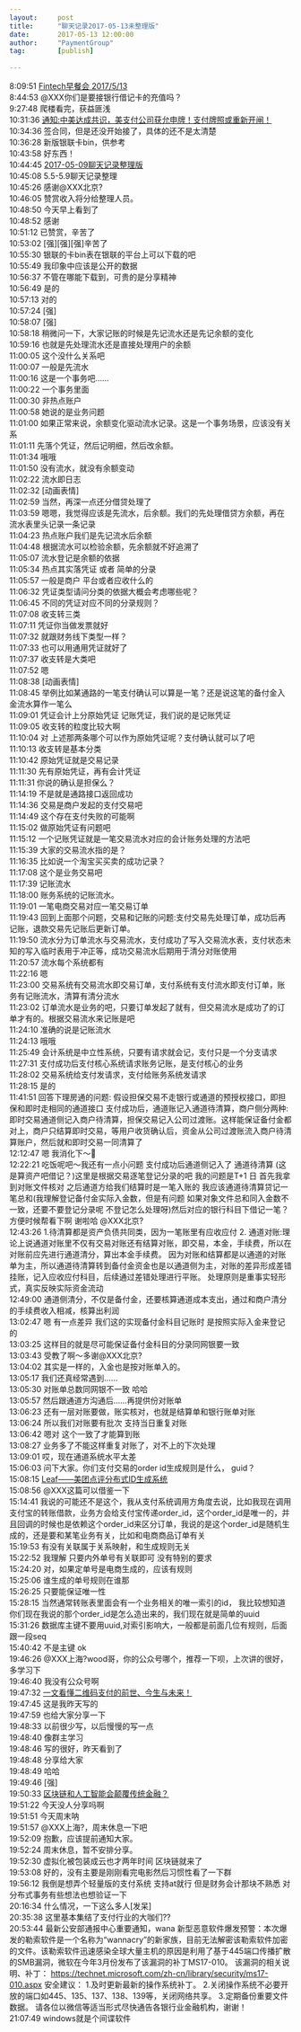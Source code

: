 ```yaml
---              
layout:     post              
title:      "聊天记录2017-05-13未整理版"                
date:       2017-05-13 12:00:00                
author:     "PaymentGroup"            
tag:		[publish]   
               
---              
```

      
8:09:51	[Fintech早餐会 2017/5/13 ](http://mp.weixin.qq.com/s?__biz=MzU3NDA1OTI4MQ==&mid=2247483687&idx=1&sn=27ee5a847cf5ae20875cc40fcb0adfe0&chksm=fd396759ca4eee4f3dee70a1be46b81b2dfd00f276e0bec6f08aeec97738c5a6292c306b6197&mpshare=1&scene=1&srcid=0513d2rqE6OjOSvSFN0gpmdc#rd)   
8:44:53	@XXX你们是要接银行借记卡的充值吗？   
9:27:48	爬楼看完，获益匪浅   
10:31:36	[通知:中美达成共识，美支付公司获允申牌！支付牌照或重新开闸！ ](http://mp.weixin.qq.com/s?__biz=MjM5MTQ0ODgyMA==&mid=2650636375&idx=1&sn=c61dc5048d793e87a91c270aebb41049&chksm=bebc4bcc89cbc2daf7cbc40836596d9e888198197f9cca0b7f3d3aabe1695f5ae115600d4197&mpshare=1&scene=1&srcid=0512qYpAx1aPZyCepqsuLVrE#rd)   
10:34:36	签合同，但是还没开始接了，具体的还不是太清楚   
10:36:28	新版银联卡bin，供参考   
10:43:58	好东西！   
10:44:45	[2017-05-09聊天记录整理版 ](http://mp.weixin.qq.com/s?__biz=MzI4OTQ3MTI2NA==&mid=2247483759&idx=1&sn=2edbbeafbc047c6c6f45095df5eb07e8&chksm=ec2fef20db586636d1422d23ad4d6f68086307ba17d6f80c5086e48cc85d01a50953c65b5694&mpshare=1&scene=1&srcid=0513UIKTq1EUhZQCyRa1TsmK#rd)   
10:45:08	5.5-5.9聊天记录整理   
10:45:26	感谢@XXX北京?   
10:46:05	赞赏收入将分给整理人员。   
10:48:50	今天早上看到了   
10:48:52	感谢   
10:51:12	已赞赏，辛苦了   
10:53:02	[强][强][强]辛苦了   
10:55:30	银联的卡bin表在银联的平台上可以下载的吧   
10:55:49	我印象中应该是公开的数据   
10:56:37	不管在哪能下载到，可贵的是分享精神   
10:56:49	是的   
10:57:13	对的   
10:57:24	[强]   
10:58:07	[强]   
10:58:18	稍微问一下，大家记账的时候是先记流水还是先记余额的变化   
10:59:16	也就是先处理流水还是直接处理用户的余额   
11:00:05	这个没什么关系吧   
11:00:07	一般是先流水   
11:00:16	这是一个事务吧……   
11:00:22	一个事务里面   
11:00:30	非热点账户   
11:00:58	她说的是业务问题   
11:01:00	如果正常来说，余额变化驱动流水记录。这是一个事务场景，应该没有关系   
11:01:11	先落个凭证，然后记明细，然后改余额。   
11:01:34	哦哦   
11:01:50	没有流水，就没有余额变动   
11:02:22	流水即日志   
11:02:32	[动画表情]   
11:02:59	当然，再深一点还分借贷处理了   
11:03:59	嗯嗯，我觉得应该是先流水，后余额。我们的先处理借贷方余额，再在流水表里头记录一条记录   
11:04:23	热点账户我们是先记流水后余额   
11:04:48	根据流水可以检验余额，先余额就不好追溯了   
11:05:07	流水登记是余额的依据   
11:05:34	热点其实落凭证 或者 简单的分录   
11:05:57	一般是商户 平台或者应收什么的   
11:06:32	凭证类型请问分类的依据大概会考虑哪些呢？   
11:06:45	不同的凭证对应不同的分录规则？   
11:07:08	收支转三类   
11:07:11	凭证你当做发票就好   
11:07:32	就跟财务线下类型一样？   
11:07:33	也可以用通用凭证就好了   
11:07:37	收支转是大类吧   
11:07:52	嗯   
11:08:38	[动画表情]   
11:08:45	举例比如某通路的一笔支付确认可以算是一笔？还是说这笔的备付金入金流水算作一笔么   
11:09:01	凭证会计上分原始凭证 记账凭证，我们说的是记账凭证   
11:09:05	收支转的粒度比较大啊   
11:10:04	对 上述那两条哪个可以作为原始凭证呢？支付确认就可以了吧   
11:10:13	收支转是基本分类   
11:10:42	原始凭证就是交易记录   
11:11:30	先有原始凭证，再有会计凭证   
11:11:31	你说的确认是担保么？   
11:14:19	不是就是通路接口返回成功   
11:14:36	交易是商户发起的支付交易吧   
11:14:49	这个存在支付失败的可能啊   
11:15:02	做原始凭证有问题吧   
11:15:12	一个记账凭证就是一笔交易流水对应的会计账务处理的方法吧   
11:15:39	大家的交易流水指的是？   
11:16:35	比如说一个淘宝买买卖的成功记录？   
11:17:08	这个是业务交易吧   
11:17:39	记账流水   
11:18:00	账务系统的记账流水。   
11:19:01	一笔电商交易对应一笔交易订单   
11:19:43	回到上面那个问题，交易和记账的问题:支付交易先处理订单，成功后再记账，退款交易先记账后更新订单。   
11:19:50	流水分为订单流水与交易流水，支付成功了写入交易流水表，支付状态未知的写入临时表用于冲正等，成功交易流水后期用于清分对账使用   
11:20:57	流水每个系统都有   
11:22:16	嗯   
11:23:00	交易系统有交易流水即交易订单，支付系统有支付流水即支付订单，账务有记账流水，清算有清分流水   
11:23:02	订单流水是业务的吧，只要订单发起了就有，但交易流水是成功了的订单才有的。根据交易流水来记账是吧   
11:24:10	准确的说是记账流水   
11:24:13	哦哦   
11:25:49	会计系统是中立性系统，只要有请求就会记，支付只是一个分支请求   
11:27:31	支付成功后支付核心系统请求账务记账，是支付核心的业务   
11:28:02	交易系统给支付发请求，支付给账务系统发请求   
11:28:15	是的   
11:41:51	回答下理房通的问题: 假设担保交易不走银行或通道的预授权接口，即担保和即时走相同的通道接口 支付成功后，通道账记入通道待清算，商户侧分两种:即时交易通道侧记入商户待清算，担保交易记入公司过渡账。这样能保证备付金都对上，商户只结算即时交易，等用户收货确认后，资金从公司过渡账流入商户待清算账户，然后就和即时交易一同清算了   
12:12:47	嗯 我消化下～   
12:22:21	吃饭呢吧～我还有一点小问题 支付成功后通道侧记入了 通道待清算 (这是算资产吧借记？)这里是根据交易逐笔登记分录的吧 我的问题是T+1 日 首先我拿到对账文件核对 之后通道方给我们结算时是一笔入账的 我应该通道待清算贷记一笔总和(我理解登记备付金实际入金数，但是有问题 如果对象文件总和同入金数不一致，还要不要登记分录呢 不登记怎么处理呀)然后对应的银行科目下借记一笔？ 方便时候帮看下啊 谢啦哈 @XXX北京?   
12:43:26	1.待清算都是资产负债共同类，因为一笔账里有应收应付 2. 通道对账:理论上说通道对账里不仅有交易对账还有结算对账，即交易，本金，手续费，所以在对账前应先进行通道清分，算出本金手续费。 因为对账和结算都是以通道的对账单为主，所以通道待清算转到备付金资金也是以通道侧为主，对账的差异形成差错挂账，记入应收应付科目，后续通过差错处理进行平账。 处理原则是重事实轻形式，真实反映实际资金流动   
12:49:00	通道侧清分，不仅是备付金，还要核算通道成本支出，通过和商户清分的手续费收入相减，核算出利润   
13:02:47	嗯 有一点差异 我们这的实现备付金科目记账时 是按照实际入金来登记的   
13:03:25	这样目的就是尽可能保证备付金科目的分录同网银要一致   
13:03:43	受教了啊～多谢@XXX北京?   
13:04:02	其实是一样的，入金也是按对账单入的。   
13:05:17	我们还真经常遇到……   
13:05:30	对账单总数同网银不一致 哈哈   
13:05:57	然后跟通道方沟通后……再提供份对账单   
13:06:23	还有一层对账要做，账实核对，也就是结算单和银行账单对账   
13:06:24	所以我们对账要有批次 支持当日重复对账   
13:06:42	嗯对 这个一致了才能算到账   
13:08:27	业务多了不能这样重复对账了，对不上的下次处理   
13:09:01	哎，现在通道系统水平太差   
15:06:03	问下大家。你们支付交易的order id生成规则是什么， guid？   
15:08:15	[Leaf——美团点评分布式ID生成系统 ](http://mp.weixin.qq.com/s?__biz=MjM5NjQ5MTI5OA==&mid=2651746232&idx=1&sn=576f712a35093d1b5dba5096b9e5a819&chksm=bd12b6f58a653fe350e5475648541bf80e97a89ab0b8a2421d2ae083676cf027064b539a25fc&mpshare=1&scene=1&srcid=0513gyFt9PFQ3JLddIT2daGj#rd)   
15:08:56	@XXX这篇可以借鉴一下   
15:14:41	我说的可能还不是这个，我从支付系统调用方角度去说，比如我现在调用支付宝的转账借款，业务方会给支付宝传递order_id，这个order_id是唯一的，并且回调的时候也是依赖这个order_id来区分订单，我说的是这个order_id是随机生成的，还是要和某笔业务有关，比如和电商商品订单有关   
15:19:53	有没有关联属于关系映射，和生成规则无关   
15:22:52	我理解 只要内外单号有关联即可 没有特别的要求   
15:24:20	对，如果定单号是电商生成的，应该有规则   
15:25:06	谁生成的单号规则在谁那   
15:26:25	只要能保证唯一性   
15:28:15	当然通常转账表里面会有一个业务相关的唯一索引的id， 我比较想知道你们现在我说的那个order_id是怎么造出来的，我们现在就是简单的uuid   
15:31:26	数据库主键不要用uuid,对索引影响大，一般都是前面几位有规则，后面跟一段seq   
15:40:42	不是主键 ok   
19:46:26	@XXX上海?wood哥，你的公众号哪个，推荐一下呗，上次讲的很好，多学习下   
19:46:40	我没有公众号啊   
19:47:32	[一文看懂二维码支付的前世、今生与未来！ ](http://mp.weixin.qq.com/s?__biz=MjM5MTQ0ODgyMA==&mid=2650636375&idx=2&sn=c67672261620ec64be680ce552763bc3&chksm=bebc4bcc89cbc2da02395474950d653a0a0135f781df949773f8f33bf8d7ed262dce580c0383&mpshare=1&scene=1&srcid=0513yf8qYlw0CLE7im1RbaPj#rd)   
19:47:45	这是我昨天写的   
19:47:59	也给大家分享一下   
19:48:33	以前很少写，以后慢慢的写一点   
19:48:40	像群主学习   
19:48:46	写的很好，昨天看到了   
19:48:48	分享给大家   
19:48:49	哈哈   
19:49:46	[强]   
19:50:33	[区块链和人工智能会颠覆传统金融？ ](http://mp.weixin.qq.com/s?__biz=MzA5NzkxMzg1Nw==&mid=2653162433&idx=1&sn=e72a16f5f75b13dec5de9df57840e9e8&chksm=8b4936afbc3ebfb98f1f04454d03164dae57b58d46ce0bd6e5d1f71421796944cde45360d6d7&mpshare=1&scene=1&srcid=0513Mruj0EQnMoXvwkjHlrU7#rd)   
19:51:22	今天没人分享吗啊   
19:51:51	今天周末呐   
19:51:57	@XXX上海?，周末休息一下吧   
19:52:09	抱歉，应该提前通知大家。   
19:52:24	周末休息，暂不安排分享。   
19:52:30	虚拟化被包装成云也才两年时间 区块链就来了   
19:53:08	好的，没有主要是刚刚看完电影然后习惯性看了一下群   
19:56:12	我倒是想弄个轻量版的支付系统 支持at就行 但是财务会计那块不熟悉 对分布式事务有些想法也想验证一下   
20:16:34	什么情况，一下这么多人[发呆]   
20:35:38	这里基本集结了支付行业的大咖们??   
20:53:44	最新公安部通报中心重要通知，wana 新型恶意软件爆发预警：本次爆发的勒索软件是一个名称为“wannacry”的新家族，目前无法解密该勒索软件加密的文件。该勒索软件迅速感染全球大量主机的原因是利用了基于445端口传播扩散的SMB漏洞，微软在今年3月份发布了该漏洞的补丁MS17-010。 该漏洞的相关说明、补丁： https://technet.microsoft.com/zh-cn/library/security/ms17-010.aspx 安全建议： 1.及时更新最新的操作系统补丁。 2.关闭操作系统不必要开放的端口如445、135、137、138、139等，关闭网络共享。 3.定期备份重要文件数据。 请各位以微信等适当形式尽快通告各银行业金融机构，谢谢！   
21:07:49	windows就是个间谍软件   
   
